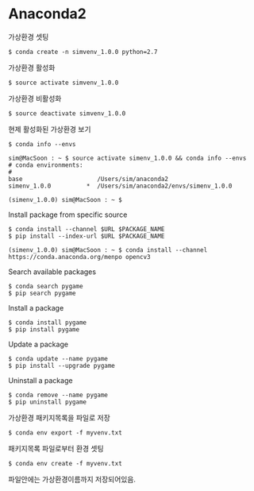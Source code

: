 # Anaconda2

가상환경 셋팅
```
$ conda create -n simvenv_1.0.0 python=2.7
```
가상환경 활성화
```
$ source activate simvenv_1.0.0
```
가상환경 비활성화
```
$ source deactivate simvenv_1.0.0
```
현제 활성화된 가상환경 보기
```
$ conda info --envs
```
```shell
sim@MacSoon : ~ $ source activate simenv_1.0.0 && conda info --envs
# conda environments:
#
base                     /Users/sim/anaconda2
simenv_1.0.0          *  /Users/sim/anaconda2/envs/simenv_1.0.0

(simenv_1.0.0) sim@MacSoon : ~ $
```

Install package from specific source
```
$ conda install --channel $URL $PACKAGE_NAME
$ pip install --index-url $URL $PACKAGE_NAME
```
```shell
(simenv_1.0.0) sim@MacSoon : ~ $ conda install --channel https://conda.anaconda.org/menpo opencv3
```
Search available packages
```
$ conda search pygame
$ pip search pygame
```
Install a package
```
$ conda install pygame
$ pip install pygame
```
Update a package
```
$ conda update --name pygame
$ pip install --upgrade pygame
```
Uninstall a package
```
$ conda remove --name pygame
$ pip uninstall pygame
```

가상환경 패키지목록을 파일로 저장
```
$ conda env export -f myvenv.txt
```
패키지목록 파일로부터 환경 셋팅
```
$ conda env create -f myvenv.txt
```
파일안에는 가상환경이름까지 저장되어있음.
